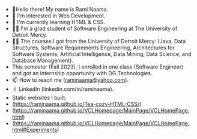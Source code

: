 - 👋Hello there! My name is Rami Naama.
- 👀 I'm interested in Web Development.
- 🌱 I'm currently learning HTML & CSS.
- 🧑‍🎓 I'm a grad student of Software Engineering at The University of Detroit Mercy.
- 🧑‍🎓 The courses I got from the University of Detroit Mercy: (Java, Data Structures, Software Requirements Engineering, Architectures for Software Systems, Artificial Intelligence, Data Mining, Data Science, and Database Management).
- This semester (Fall 2023), I enrolled in one class (Software Engineer) and got an internship opportunity with DG Technologies.
- 📫 How to reach me (raminaama@yahoo.com).
- 🖇️ LinkedIn (linkedin.com/in/raminaama).
- Static websites I built:
- (https://raminaama.github.io/Tea-cozy-HTML-CSS/)
- (https://raminaama.github.io/VCLHomepage/MainPage/VCLHomePage.html)
- (https://raminaama.github.io/VCLHomepage/MainPage/VCLHomePage.html#Experiments)

<!---
RamiNaama/RamiNaama is a ✨ special ✨ repository because its `README.md` (this file) appears on your GitHub profile.
You can click the Preview link to take a look at your changes.
--->

